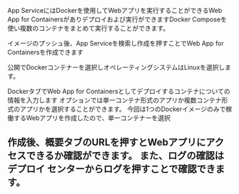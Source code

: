 App ServiceにはDockerを使用してWebアプリを実行することができるWeb App for Containersがありデプロイおよび実行ができますDocker Composeを使い複数のコンテナをまとめて実行することができます。

イメージのプッシュ後、App Serviceを検索し作成を押すことでWeb App for Containersを作成できます

公開でDockerコンテナーを選択しオペレーティングシステムはLinuxを選択します。

DockerタブでWeb App for Containersとしてデプロイするコンテナについての情報を入力します
オプションでは単一コンテナ形式のアプリか複数コンテナ形式のアプリかを選択することができます。
今回は1つのDockerイメージのみで稼働するWebアプリを作成したので、単一コンテナーを選択

作成後、概要タブのURLを押すとWebアプリにアクセスできるか確認ができます。
また、ログの確認はデプロイ センターからログを押すことで確認できます。
---
